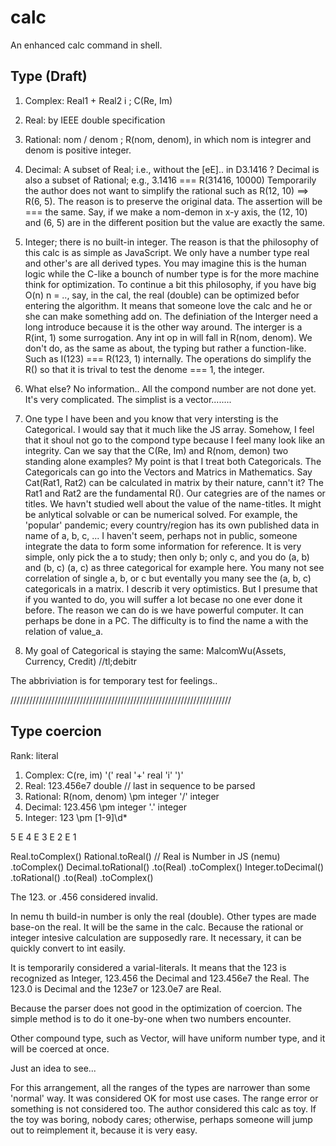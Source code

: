 # calc
An enhanced calc command in shell.

## Type (Draft)

1. Complex: Real1 + Real2 i ; C(Re, Im)
2. Real: by IEEE double specification
3. Rational: nom / denom ; R(nom, denom), in which nom is integrer and denom is positive
   integer.
3. Decimal: A subset of Real; i.e., without the [eE].. in D3.1416 ?
   Decimal is also a subset of Rational; e.g., 3.1416 === R(31416, 10000)
   Temporarily the author does not want to simplify the rational such as
   R(12, 10) ==> R(6, 5). The reason is to preserve the original data.
   The assertion will be === the same. Say, if we make a nom-demon in x-y
   axis, the (12, 10) and (6, 5) are in the different position but the value
   are exactly the same.
4. Integer; there is no built-in integer. The reason is that the philosophy of
   this calc is as simple as JavaScript. We only have a number type real and
   other's are all derived types. You may imagine this is the human logic while
   the C-like a bounch of number type is for the more machine think for optimization.
   To continue a bit this philosophy, if you have big O(n) n = .., say, in the
   cal, the real (double) can be optimized befor entering the algorithm. It means
   that someone love the calc and he or she can make something add on.
   The definiation of the Interger need a long introduce because it is the other
   way around. The interger is a R(int, 1) some surrogation. Any int op in will
   fall in R(nom, denom). We don't do, as the same as about, the typing but rather
   a function-like. Such as I(123) === R(123, 1) internally. The operations do
   simplify the R() so that it is trival to test the denome === 1, the integer.

5. What else? No information.. All the compond number are not done yet. It's very
   complicated. The simplist is a vector........

6. One type I have been and you know that very intersting is the Categorical. I would
   say that it much like the JS array. Somehow, I feel that it shoul not go to the
   compond type because I feel many look like an integrity. Can we say that the
   C(Re, Im) and R(nom, demon) two standing alone examples? My point is that I treat
   both Categoricals. The Categoricals can go into the Vectors and Matrics in
   Mathematics. Say Cat(Rat1, Rat2) can be calculated in matrix by their nature,
   cann't it? The Rat1 and Rat2 are the fundamental R(). Our categries are of the
   names or titles. We havn't studied well about the value of the name-titles. It
   might be anlytical solvable or can be numerical solved. For example, the 'popular'
   pandemic; every country/region has its own published data in name of a, b, c, ...
   I haven't seem, perhaps not in public, someone integrate the data to form some
   information for reference. It is very simple, only pick the a to study; then only
   b; only c, and you do (a, b) and (b, c) (a, c) as three categorical for example
   here. You many not see correlation of single a, b, or c but eventally you many
   see the (a, b, c) categoricals in a matrix. I describ it very optimistics. But
   I presume that if you wanted to do, you will suffer a lot becase no one ever done
   it before. The reason we can do is we have powerful computer. It can perhaps be
   done in a PC. The difficulty is to find the name a with the relation of value_a.

7. My goal of Categorical is staying the same: MalcomWu(Assets, Currency, Credit) //tl;debitr


The abbriviation is for temporary test for feelings..




//////////////////////////////////////////////////////////////////////




## Type coercion
Rank:
                               literal
1. Complex: C(re, im)          '(' real '+' real 'i' ')'
2. Real: 123.456e7             double  // last in sequence to be parsed
3. Rational: R(nom, denom)    \pm integer '/' integer
4. Decimal: 123.456           \pm integer '.' integer
5. Integer: 123                \pm [1-9]\d*

5 E 4 E 3 E 2 E 1

Real.toComplex()
Rational.toReal()       // Real is Number in JS (nemu)
        .toComplex()
Decimal.toRational()
       .to(Real)
       .toComplex()
Integer.toDecimal()
       .toRational()
       .to(Real)
       .toComplex()


The 123. or .456 considered invalid.

In nemu th build-in number is only the real (double).
Other types are made base-on the real. It will be the same
in the calc. Because the rational or integer intesive calculation
are supposedly rare. It necessary, it can be quickly convert to int
easily.

It is temporarily considered a varial-literals. It means that the
123 is recognized as Integer, 123.456 the Decimal and 123.456e7 the
Real. The 123.0 is Decimal and the 123e7 or 123.0e7 are Real.

Because the parser does not good in the optimization of coercion.
The simple method is to do it one-by-one when two numbers encounter.

Other compound type, such as Vector, will have uniform number type,
and it will be coerced at once.

Just an idea to see...

For this arrangement, all the ranges of the types are narrower than
some 'normal' way. It was considered OK for most use cases. The range
error or something is not considered too. The author considered this
calc as toy. If the toy was boring, nobody cares; otherwise, perhaps
someone will jump out to reimplement it, because it is very easy.

